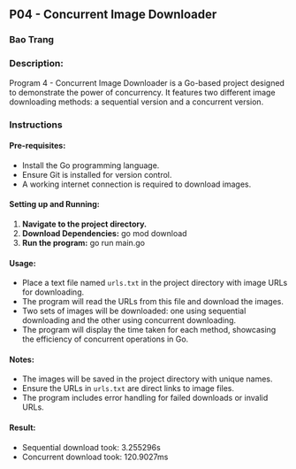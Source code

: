 ## P04 - Concurrent Image Downloader
### Bao Trang

### Description:
Program 4 - Concurrent Image Downloader is a Go-based project designed to demonstrate the power of concurrency. It features two different image downloading methods: a sequential version and a concurrent version.

### Instructions

#### Pre-requisites:
- Install the Go programming language.
- Ensure Git is installed for version control.
- A working internet connection is required to download images.

#### Setting up and Running:
1. **Navigate to the project directory.**
2. **Download Dependencies:** go mod download
3. **Run the program:** go run main.go

#### Usage:
- Place a text file named `urls.txt` in the project directory with image URLs for downloading.
- The program will read the URLs from this file and download the images.
- Two sets of images will be downloaded: one using sequential downloading and the other using concurrent downloading.
- The program will display the time taken for each method, showcasing the efficiency of concurrent operations in Go.

#### Notes:
- The images will be saved in the project directory with unique names.
- Ensure the URLs in `urls.txt` are direct links to image files.
- The program includes error handling for failed downloads or invalid URLs.

#### Result:
- Sequential download took: 3.255296s
- Concurrent download took: 120.9027ms
